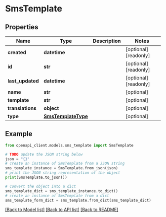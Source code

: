 # SmsTemplate


## Properties

Name | Type | Description | Notes
------------ | ------------- | ------------- | -------------
**created** | **datetime** |  | [optional] [readonly] 
**id** | **str** |  | [optional] [readonly] 
**last_updated** | **datetime** |  | [optional] [readonly] 
**name** | **str** |  | [optional] 
**template** | **str** |  | [optional] 
**translations** | **object** |  | [optional] 
**type** | [**SmsTemplateType**](SmsTemplateType.md) |  | [optional] 

## Example

```python
from openapi_client.models.sms_template import SmsTemplate

# TODO update the JSON string below
json = "{}"
# create an instance of SmsTemplate from a JSON string
sms_template_instance = SmsTemplate.from_json(json)
# print the JSON string representation of the object
print(SmsTemplate.to_json())

# convert the object into a dict
sms_template_dict = sms_template_instance.to_dict()
# create an instance of SmsTemplate from a dict
sms_template_form_dict = sms_template.from_dict(sms_template_dict)
```
[[Back to Model list]](../README.md#documentation-for-models) [[Back to API list]](../README.md#documentation-for-api-endpoints) [[Back to README]](../README.md)


